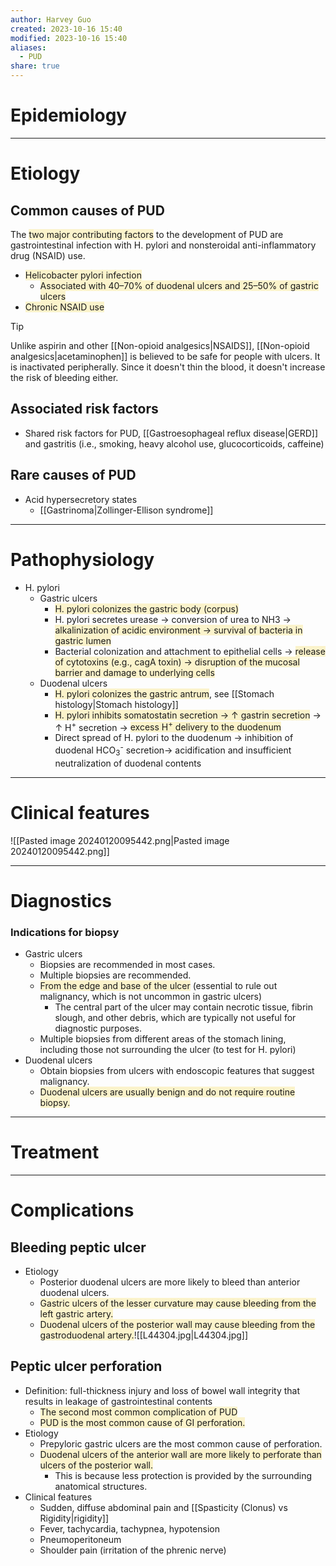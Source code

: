```yaml
---
author: Harvey Guo
created: 2023-10-16 15:40
modified: 2023-10-16 15:40
aliases:
  - PUD
share: true
---
```

# Epidemiology


---
# Etiology
## Common causes of PUD
The <span style="background:rgba(240, 200, 0, 0.2)">two major contributing factors</span> to the development of PUD are gastrointestinal infection with H. pylori and nonsteroidal anti-inflammatory drug (NSAID) use.
- <span style="background:rgba(240, 200, 0, 0.2)">Helicobacter pylori infection</span>
	- <span style="background:rgba(240, 200, 0, 0.2)">Associated with 40–70% of duodenal ulcers and 25–50% of gastric ulcers</span>
- <span style="background:rgba(240, 200, 0, 0.2)">Chronic NSAID use</span>
>[!tip] 
>Unlike aspirin and other [[Non-opioid analgesics|NSAIDS]], [[Non-opioid analgesics|acetaminophen]] is believed to be safe for people with ulcers. It is inactivated peripherally. Since it doesn't thin the blood, it doesn't increase the risk of bleeding either.
## Associated risk factors
- Shared risk factors for PUD, [[Gastroesophageal reflux disease|GERD]] and gastritis (i.e., smoking, heavy alcohol use, glucocorticoids, caffeine)
## Rare causes of PUD
- Acid hypersecretory states
	- [[Gastrinoma|Zollinger-Ellison syndrome]]

---
# Pathophysiology
- H. pylori
	- Gastric ulcers
		- <span style="background:rgba(240, 200, 0, 0.2)">H. pylori colonizes the gastric body (corpus)</span>
		- H. pylori secretes urease → conversion of urea to NH3 → <span style="background:rgba(240, 200, 0, 0.2)">alkalinization of acidic environment → survival of bacteria in gastric lumen</span>
		- Bacterial colonization and attachment to epithelial cells → <span style="background:rgba(240, 200, 0, 0.2)">release of cytotoxins (e.g., cagA toxin) → disruption of the mucosal barrier and damage to underlying cells</span>
	- Duodenal ulcers
		- <span style="background:rgba(240, 200, 0, 0.2)">H. pylori colonizes the gastric antrum</span>, see [[Stomach histology|Stomach histology]]
		- <span style="background:rgba(240, 200, 0, 0.2)">H. pylori inhibits somatostatin secretion → ↑ gastrin secretion</span> → ↑ H<sup>+</sup> secretion → <span style="background:rgba(240, 200, 0, 0.2)">excess H<sup>+</sup> delivery to the duodenum</span> 
		- Direct spread of H. pylori to the duodenum → inhibition of duodenal HCO<sub>3</sub><sup>-</sup> secretion→ acidification and insufficient neutralization of duodenal contents

---
# Clinical features
![[Pasted image 20240120095442.png|Pasted image 20240120095442.png]]

---
# Diagnostics
### Indications for biopsy
- Gastric ulcers
	- Biopsies are recommended in most cases. 
	- Multiple biopsies are recommended.
	- <span style="background:rgba(240, 200, 0, 0.2)">From the edge and base of the ulcer</span> (essential to rule out malignancy, which is not uncommon in gastric ulcers)
		- The central part of the ulcer may contain necrotic tissue, fibrin slough, and other debris, which are typically not useful for diagnostic purposes.
	- Multiple biopsies from different areas of the stomach lining, including those not surrounding the ulcer (to test for H. pylori)
- Duodenal ulcers
	- Obtain biopsies from ulcers with endoscopic features that suggest malignancy.
	- <span style="background:rgba(240, 200, 0, 0.2)">Duodenal ulcers are usually benign and do not require routine biopsy.</span>

---
# Treatment


---
# Complications
## Bleeding peptic ulcer
- Etiology
	- Posterior duodenal ulcers are more likely to bleed than anterior duodenal ulcers.
	- <span style="background:rgba(240, 200, 0, 0.2)">Gastric ulcers of the lesser curvature may cause bleeding from the left gastric artery.</span>
	- <span style="background:rgba(240, 200, 0, 0.2)">Duodenal ulcers of the posterior wall may cause bleeding from the gastroduodenal artery.</span>![[L44304.jpg|L44304.jpg]]
## Peptic ulcer perforation
- Definition: full-thickness injury and loss of bowel wall integrity that results in leakage of gastrointestinal contents
	- <span style="background:rgba(240, 200, 0, 0.2)">The second most common complication of PUD</span>
	- <span style="background:rgba(240, 200, 0, 0.2)">PUD is the most common cause of GI perforation.</span>
- Etiology
	- Prepyloric gastric ulcers are the most common cause of perforation.
	- <span style="background:rgba(240, 200, 0, 0.2)">Duodenal ulcers of the anterior wall are more likely to perforate than ulcers of the posterior wall. </span>
		- This is because less protection is provided by the surrounding anatomical structures.
- Clinical features
	- Sudden, diffuse abdominal pain and [[Spasticity (Clonus) vs Rigidity|rigidity]]
	- Fever, tachycardia, tachypnea, hypotension 
	- Pneumoperitoneum
	- Shoulder pain (irritation of the phrenic nerve)